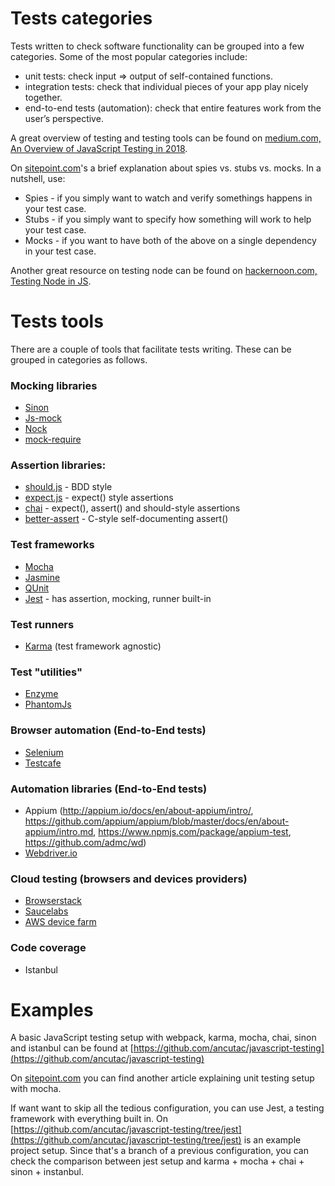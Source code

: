 # Tests categories

Tests written to check software functionality can be grouped into a few categories. Some of the most popular categories include:

* unit tests: check input => output of self-contained functions.
* integration tests: check that individual pieces of your app play nicely together.
* end-to-end tests (automation): check that entire features work from the user’s perspective.

A great overview of testing and testing tools can be found on [medium.com, An Overview of JavaScript Testing in 2018](https://medium.com/welldone-software/an-overview-of-javascript-testing-in-2018-f68950900bc3).

On [sitepoint.com](https://www.sitepoint.com/sinon-tutorial-javascript-testing-mocks-spies-stubs/)'s a brief explanation about spies vs. stubs vs. mocks. In a nutshell, use: 
* Spies - if you simply want to watch and verify somethings happens in your test case.
* Stubs - if you simply want to specify how something will work to help your test case.
* Mocks - if you want to have both of the above on a single dependency in your test case.

Another great resource on testing node can be found on [hackernoon.com, Testing Node in JS](https://hackernoon.com/testing-node-js-in-2018-10a04dd77391).

# Tests tools

There are a couple of tools that facilitate tests writing. These can be grouped in categories as follows.

### Mocking libraries
* [Sinon](http://sinonjs.org/)
* [Js-mock](https://www.npmjs.com/package/js-mock)
* [Nock](https://github.com/nock/nock)
* [mock-require](https://github.com/boblauer/mock-require)

### Assertion libraries: 
* [should.js](https://shouldjs.github.io/) - BDD style 
* [expect.js](https://github.com/Automattic/expect.js?files=1) - expect() style assertions
* [chai](http://chaijs.com/api/) - expect(), assert() and should-style assertions
* [better-assert](https://github.com/tj/better-assert) - C-style self-documenting assert()

### Test frameworks
* [Mocha](https://mochajs.org/) 
* [Jasmine](https://jasmine.github.io/)
* [QUnit](http://qunitjs.com/)
* [Jest](https://facebook.github.io/jest/) - has assertion, mocking, runner built-in

### Test runners
* [Karma](https://karma-runner.github.io/1.0/index.html) (test framework agnostic)

### Test "utilities"
* [Enzyme](https://github.com/airbnb/enzyme)
* [PhantomJs](http://phantomjs.org/)

### Browser automation (End-to-End tests)
* [Selenium](http://www.seleniumhq.org/)
* [Testcafe](https://testcafe.devexpress.com/)

### Automation libraries (End-to-End tests)
* Appium (http://appium.io/docs/en/about-appium/intro/, https://github.com/appium/appium/blob/master/docs/en/about-appium/intro.md, https://www.npmjs.com/package/appium-test, https://github.com/admc/wd)
* [Webdriver.io](http://webdriver.io/)

### Cloud testing (browsers and devices providers)
* [Browserstack](https://www.browserstack.com/automate)
* [Saucelabs](https://saucelabs.com/)
* [AWS device farm](https://aws.amazon.com/device-farm/)

### Code coverage
* Istanbul

# Examples

A basic JavaScript testing setup with webpack, karma, mocha, chai, sinon and istanbul can be found at [https://github.com/ancutac/javascript-testing](https://github.com/ancutac/javascript-testing)

On [sitepoint.com](https://www.sitepoint.com/unit-test-javascript-mocha-chai/) you can find another article explaining unit testing setup with mocha.

If want want to skip all the tedious configuration, you can use Jest, a testing framework with everything built in. On [https://github.com/ancutac/javascript-testing/tree/jest](https://github.com/ancutac/javascript-testing/tree/jest) is an example project setup. Since that's a branch of a previous configuration, you can check the comparison between jest setup and karma + mocha + chai + sinon + instanbul.
